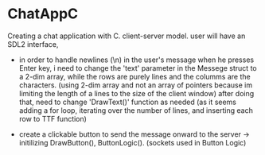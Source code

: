 # ChatAppC
Creating a chat application with C. client-server model. user will have an SDL2 interface, 

*   in order to handle newlines (\n) in the user's message when he presses Enter key, i need to change the 'text' parameter
    in the Messege struct to a 2-dim array, while the rows are purely lines and the columms are the characters.
    (using 2-dim array and not an array of pointers because im limiting the length of a lines to the size of the client window)
    after doing that, need to change 'DrawText()' function as needed (as it seems adding a for loop, iterating over the number of lines, and inserting each row to TTF function)

*   create a clickable button to send the message onward to the server -> initilizing DrawButton(), ButtonLogic(). (sockets used in Button Logic)
